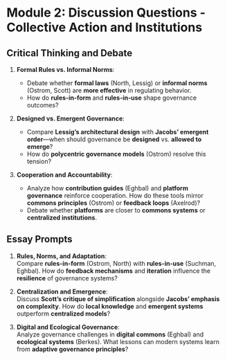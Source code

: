 # Module 2: Discussion Questions - Collective Action and Institutions

## Critical Thinking and Debate

1. **Formal Rules vs. Informal Norms**:  
   - Debate whether **formal laws** (North, Lessig) or **informal norms** (Ostrom, Scott) are **more effective** in regulating behavior.  
   - How do **rules-in-form** and **rules-in-use** shape governance outcomes?  

2. **Designed vs. Emergent Governance**:  
   - Compare **Lessig’s architectural design** with **Jacobs’ emergent order**—when should governance be **designed** vs. **allowed to emerge**?  
   - How do **polycentric governance models** (Ostrom) resolve this tension?  

3. **Cooperation and Accountability**:  
   - Analyze how **contribution guides** (Eghbal) and **platform governance** reinforce cooperation. How do these tools mirror **commons principles** (Ostrom) or **feedback loops** (Axelrod)?  
   - Debate whether **platforms** are closer to **commons systems** or **centralized institutions**.  

## Essay Prompts

1. **Rules, Norms, and Adaptation**:  
   Compare **rules-in-form** (Ostrom, North) with **rules-in-use** (Suchman, Eghbal). How do **feedback mechanisms** and **iteration** influence the **resilience** of governance systems?  

2. **Centralization and Emergence**:  
   Discuss **Scott’s critique of simplification** alongside **Jacobs’ emphasis on complexity**. How do **local knowledge** and **emergent systems** outperform **centralized models**?  

3. **Digital and Ecological Governance**:  
   Analyze governance challenges in **digital commons** (Eghbal) and **ecological systems** (Berkes). What lessons can modern systems learn from **adaptive governance principles**?  

